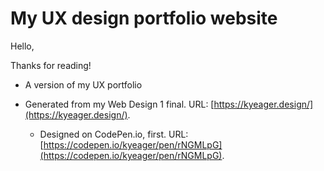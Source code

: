 # My UX design portfolio website

Hello,

Thanks for reading!

- A version of my UX portfolio






- Generated from my Web Design 1 final. URL: [https://kyeager.design/](https://kyeager.design/).

  - Designed on CodePen.io, first. URL: [https://codepen.io/kyeager/pen/rNGMLpG](https://codepen.io/kyeager/pen/rNGMLpG).
